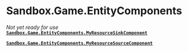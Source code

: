 # Sandbox.Game.EntityComponents
_Not yet ready for use_
**[`Sandbox.Game.EntityComponents.MyResourceSinkComponent`](Sandbox.Game.EntityComponents.MyResourceSinkComponent)**

**[`Sandbox.Game.EntityComponents.MyResourceSourceComponent`](Sandbox.Game.EntityComponents.MyResourceSourceComponent)**

